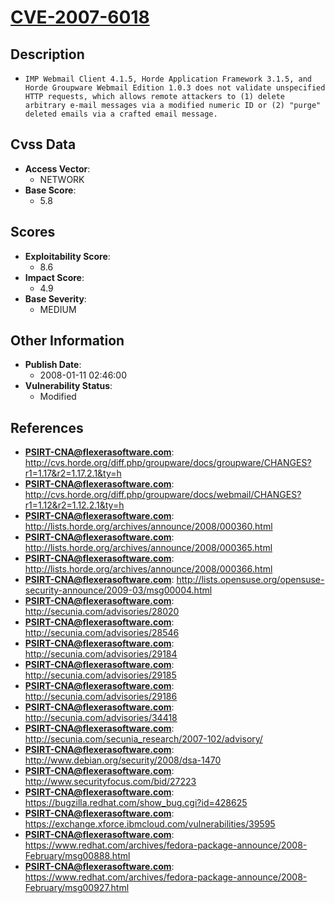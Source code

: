 
# [CVE-2007-6018](https://cve.mitre.org/cgi-bin/cvename.cgi?name=CVE-2007-6018)

## Description

- `IMP Webmail Client 4.1.5, Horde Application Framework 3.1.5, and Horde Groupware Webmail Edition 1.0.3 does not validate unspecified HTTP requests, which allows remote attackers to (1) delete arbitrary e-mail messages via a modified numeric ID or (2) "purge" deleted emails via a crafted email message.`

## Cvss Data

- **Access Vector**:
  - NETWORK
- **Base Score**:
  - 5.8

## Scores

- **Exploitability Score**:
  - 8.6
- **Impact Score**:
  - 4.9
- **Base Severity**:
  - MEDIUM

## Other Information

- **Publish Date**:
  - 2008-01-11 02:46:00
- **Vulnerability Status**:
  - Modified

## References

- **PSIRT-CNA@flexerasoftware.com**: http://cvs.horde.org/diff.php/groupware/docs/groupware/CHANGES?r1=1.17&r2=1.17.2.1&ty=h
- **PSIRT-CNA@flexerasoftware.com**: http://cvs.horde.org/diff.php/groupware/docs/webmail/CHANGES?r1=1.12&r2=1.12.2.1&ty=h
- **PSIRT-CNA@flexerasoftware.com**: http://lists.horde.org/archives/announce/2008/000360.html
- **PSIRT-CNA@flexerasoftware.com**: http://lists.horde.org/archives/announce/2008/000365.html
- **PSIRT-CNA@flexerasoftware.com**: http://lists.horde.org/archives/announce/2008/000366.html
- **PSIRT-CNA@flexerasoftware.com**: http://lists.opensuse.org/opensuse-security-announce/2009-03/msg00004.html
- **PSIRT-CNA@flexerasoftware.com**: http://secunia.com/advisories/28020
- **PSIRT-CNA@flexerasoftware.com**: http://secunia.com/advisories/28546
- **PSIRT-CNA@flexerasoftware.com**: http://secunia.com/advisories/29184
- **PSIRT-CNA@flexerasoftware.com**: http://secunia.com/advisories/29185
- **PSIRT-CNA@flexerasoftware.com**: http://secunia.com/advisories/29186
- **PSIRT-CNA@flexerasoftware.com**: http://secunia.com/advisories/34418
- **PSIRT-CNA@flexerasoftware.com**: http://secunia.com/secunia_research/2007-102/advisory/
- **PSIRT-CNA@flexerasoftware.com**: http://www.debian.org/security/2008/dsa-1470
- **PSIRT-CNA@flexerasoftware.com**: http://www.securityfocus.com/bid/27223
- **PSIRT-CNA@flexerasoftware.com**: https://bugzilla.redhat.com/show_bug.cgi?id=428625
- **PSIRT-CNA@flexerasoftware.com**: https://exchange.xforce.ibmcloud.com/vulnerabilities/39595
- **PSIRT-CNA@flexerasoftware.com**: https://www.redhat.com/archives/fedora-package-announce/2008-February/msg00888.html
- **PSIRT-CNA@flexerasoftware.com**: https://www.redhat.com/archives/fedora-package-announce/2008-February/msg00927.html
